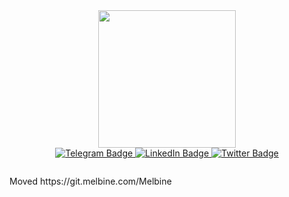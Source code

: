 <div id="header" align="center">
  <img src="https://media.giphy.com/media/gjrYDwbjnK8x36xZIO/giphy.gif" width="220"/>
<div id="badges">
  <a href="t.me/TheMelbine">
    <img src="https://img.shields.io/badge/Telegram-blue?logo=Telegram&logoColor=white&style=for-the-badge" alt="Telegram Badge"/>
  </a>
  <a href="https://www.linkedin.com/in/daniil-mykolaienko-70b344227/">
    <img src="https://img.shields.io/badge/LinkedIn-blue?style=for-the-badge&logo=linkedin&logoColor=white" alt="LinkedIn Badge"/>
  </a>
  <a href="https://twitter.com/Melbine5">
    <img src="https://img.shields.io/badge/Twitter-blue?style=for-the-badge&logo=twitter&logoColor=white" alt="Twitter Badge"/>
  </a>

</div>
  <p align="center"><img src="https://komarev.com/ghpvc/?username=TheMelbine&style=flat-square&color=blue" alt=""></p>
</div>
Moved
https://git.melbine.com/Melbine

